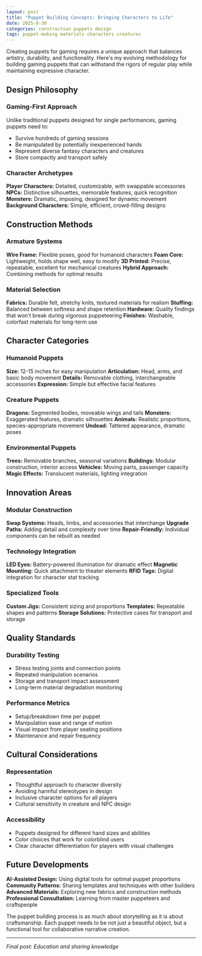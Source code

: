 ```yaml
---
layout: post
title: "Puppet Building Concepts: Bringing Characters to Life"
date: 2025-8-30
categories: construction puppets design
tags: puppet-making materials characters creatures
---
```


Creating puppets for gaming requires a unique approach that balances artistry, durability, and functionality. Here's my evolving methodology for building gaming puppets that can withstand the rigors of regular play while maintaining expressive character.

## Design Philosophy

### Gaming-First Approach
Unlike traditional puppets designed for single performances, gaming puppets need to:
- Survive hundreds of gaming sessions
- Be manipulated by potentially inexperienced hands
- Represent diverse fantasy characters and creatures
- Store compactly and transport safely

### Character Archetypes
**Player Characters:** Detailed, customizable, with swappable accessories
**NPCs:** Distinctive silhouettes, memorable features, quick recognition
**Monsters:** Dramatic, imposing, designed for dynamic movement
**Background Characters:** Simple, efficient, crowd-filling designs

## Construction Methods

### Armature Systems
**Wire Frame:** Flexible poses, good for humanoid characters
**Foam Core:** Lightweight, holds shape well, easy to modify
**3D Printed:** Precise, repeatable, excellent for mechanical creatures
**Hybrid Approach:** Combining methods for optimal results

### Material Selection
**Fabrics:** Durable felt, stretchy knits, textured materials for realism
**Stuffing:** Balanced between softness and shape retention
**Hardware:** Quality findings that won't break during vigorous puppeteering
**Finishes:** Washable, colorfast materials for long-term use

## Character Categories

### Humanoid Puppets
**Size:** 12-15 inches for easy manipulation
**Articulation:** Head, arms, and basic body movement
**Details:** Removable clothing, interchangeable accessories
**Expression:** Simple but effective facial features

### Creature Puppets
**Dragons:** Segmented bodies, moveable wings and tails
**Monsters:** Exaggerated features, dramatic silhouettes
**Animals:** Realistic proportions, species-appropriate movement
**Undead:** Tattered appearance, dramatic poses

### Environmental Puppets
**Trees:** Removable branches, seasonal variations
**Buildings:** Modular construction, interior access
**Vehicles:** Moving parts, passenger capacity
**Magic Effects:** Translucent materials, lighting integration

## Innovation Areas

### Modular Construction
**Swap Systems:** Heads, limbs, and accessories that interchange
**Upgrade Paths:** Adding detail and complexity over time
**Repair-Friendly:** Individual components can be rebuilt as needed

### Technology Integration
**LED Eyes:** Battery-powered illumination for dramatic effect
**Magnetic Mounting:** Quick attachment to theater elements
**RFID Tags:** Digital integration for character stat tracking

### Specialized Tools
**Custom Jigs:** Consistent sizing and proportions
**Templates:** Repeatable shapes and patterns
**Storage Solutions:** Protective cases for transport and storage

## Quality Standards

### Durability Testing
- Stress testing joints and connection points
- Repeated manipulation scenarios
- Storage and transport impact assessment
- Long-term material degradation monitoring

### Performance Metrics
- Setup/breakdown time per puppet
- Manipulation ease and range of motion
- Visual impact from player seating positions
- Maintenance and repair frequency

## Cultural Considerations

### Representation
- Thoughtful approach to character diversity
- Avoiding harmful stereotypes in design
- Inclusive character options for all players
- Cultural sensitivity in creature and NPC design

### Accessibility
- Puppets designed for different hand sizes and abilities
- Color choices that work for colorblind users
- Clear character differentiation for players with visual challenges

## Future Developments

**AI-Assisted Design:** Using digital tools for optimal puppet proportions
**Community Patterns:** Sharing templates and techniques with other builders
**Advanced Materials:** Exploring new fabrics and construction methods
**Professional Consultation:** Learning from master puppeteers and craftspeople

The puppet building process is as much about storytelling as it is about craftsmanship. Each puppet needs to be not just a beautiful object, but a functional tool for collaborative narrative creation.

---

*Final post: Education and sharing knowledge*

